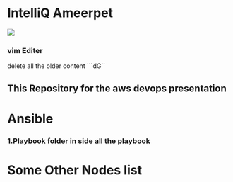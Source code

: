 # IntelliQ Ameerpet
![](https://riscenfraud.nl/wp-content/uploads/2021/08/logo-IntelliQ.png)
### vim Editer
delete all the older content
```dG`` 

## This Repository for the aws devops presentation 
# Ansible
### 1.Playbook folder in side all the playbook

# Some Other Nodes list

